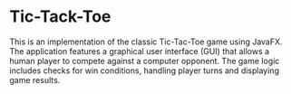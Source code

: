 # Tic-Tack-Toe
This is an implementation of the classic Tic-Tac-Toe game using JavaFX. The application features a graphical user interface (GUI) that allows a human player to compete against a computer opponent. The game logic includes checks for win conditions, handling player turns and displaying game results.
